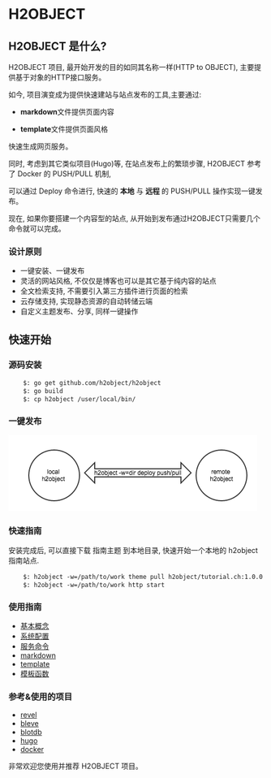 H2OBJECT
========

## H2OBJECT 是什么?

H2OBJECT 项目, 最开始开发的目的如同其名称一样(HTTP to OBJECT), 主要提供基于对象的HTTP接口服务。

如今, 项目演变成为提供快速建站与站点发布的工具,主要通过:

 * **markdown**文件提供页面内容

 * **template**文件提供页面风格
	
快速生成网页服务。

同时, 考虑到其它类似项目(Hugo)等, 在站点发布上的繁琐步骤, H2OBJECT 参考了 Docker 的 PUSH/PULL 机制,

可以通过 Deploy 命令进行, 快速的 **本地** 与 **远程** 的 PUSH/PULL 操作实现一键发布。

现在, 如果你要搭建一个内容型的站点, 从开始到发布通过H2OBJECT只需要几个命令就可以完成。

### 设计原则

-	一键安装、一键发布
-	灵活的网站风格, 不仅仅是博客也可以是其它基于纯内容的站点
-	全文检索支持, 不需要引入第三方插件进行页面的检索
-	云存储支持, 实现静态资源的自动转储云端
-	自定义主题发布、分享, 同样一键操作

## 快速开始

### 源码安装

````
	$: go get github.com/h2object/h2object
	$: go build
	$: cp h2object /user/local/bin/
````
### 一键发布

![deploy command](https://github.com/h2object/h2object/blob/master/doc/img/deploy.png)

### 快速指南

安装完成后, 可以直接下载 指南主题 到本地目录, 快速开始一个本地的 h2object 指南站点.
````
	$: h2object -w=/path/to/work theme pull h2object/tutorial.ch:1.0.0
	$: h2object -w=/path/to/work http start
````

### 使用指南

-	[基本概念](https://github.com/h2object/h2object/blob/master/doc/chinese/basic.md)
-	[系统配置](https://github.com/h2object/h2object/blob/master/doc/chinese/configure.md)
-	[服务命令](https://github.com/h2object/h2object/blob/master/doc/chinese/command.md)
-	[markdown](https://github.com/h2object/h2object/blob/master/doc/chinese/markdown.md)
-	[template](https://github.com/h2object/h2object/blob/master/doc/chinese/template.md)
-	[模板函数](https://github.com/h2object/h2object/blob/master/doc/chinese/functions.md)

### 参考&使用的项目

-	[revel](https://github.com/revel/revel)
-	[bleve](https://github.com/blevesearch/bleve)
-	[blotdb](https://github.com/boltdb/bolt)
-	[hugo](https://github.com/spf3/hugo)
-	[docker](https://github.com/docker/docker)

非常欢迎您使用并推荐 H2OBJECT 项目。
